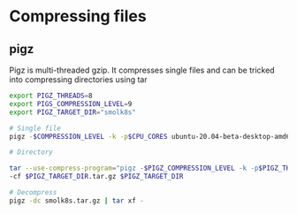 # Compressing files


## pigz

Pigz is multi-threaded gzip. It compresses single files and can be tricked into compressing directories using tar

```bash
export PIGZ_THREADS=8
export PIGS_COMPRESSION_LEVEL=9
export PIGZ_TARGET_DIR="smolk8s"

# Single file
pigz -$COMPRESSION_LEVEL -k -p$CPU_CORES ubuntu-20.04-beta-desktop-amd64.iso

# Directory

tar --use-compress-program="pigz -$PIGZ_COMPRESSION_LEVEL -k -p$PIGZ_THREADS" \
-cf $PIGZ_TARGET_DIR.tar.gz $PIGZ_TARGET_DIR

# Decompress
pigz -dc smolk8s.tar.gz | tar xf -
```
